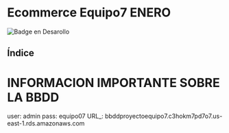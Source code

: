 # Ecommerce Equipo7 ENERO

![Badge en Desarollo](https://img.shields.io/badge/STATUS-EN%20DESAROLLO-green)

## Índice


# INFORMACION IMPORTANTE SOBRE LA BBDD

user: admin
pass: equipo07
URL_: bbddproyectoequipo7.c3hokm7pd7o7.us-east-1.rds.amazonaws.com
